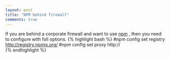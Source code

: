 ```yaml
---
layout: post
title: "NPM behind firewall"
comments: true
---
```


If you are behind a corporate firewall and want to use [npm](https://www.npmjs.com/) , then you need to configure with foll options.
{% highlight bash %}
#npm config set registry http://registry.npmjs.org/ 
#npm config set proxy http://<my proxy>  
{% endhighlight %}

